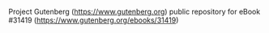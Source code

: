 Project Gutenberg (https://www.gutenberg.org) public repository for eBook #31419 (https://www.gutenberg.org/ebooks/31419)
